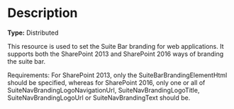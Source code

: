 # Description

**Type:** Distributed

This resource is used to set the Suite Bar branding for web
applications. It supports both the SharePoint 2013 and SharePoint
2016 ways of branding the suite bar.

Requirements:
For SharePoint 2013, only the SuiteBarBrandingElementHtml
should be specified, whereas for SharePoint 2016, only one
or all of SuiteNavBrandingLogoNavigationUrl,
SuiteNavBrandingLogoTitle, SuiteNavBrandingLogoUrl or
SuiteNavBrandingText should be.
